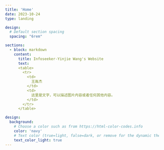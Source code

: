 ```yaml
---
title: 'Home'
date: 2023-10-24
type: landing

design:
  # Default section spacing
  spacing: "6rem"

sections:
  - block: markdown
    content:
      title: Infoseeker-Yinjie Wang's Website
      text: 
      <table>
        <tr>
          <td>
            王胤杰
          </td>
          <td>
            这里是文字，可以描述图片内容或者任何其他内容。
          </td>
        </tr>
      </table>

design:
  background:
    # Choose a color such as from https://html-color-codes.info
    color: 'navy'
    # Text color (true=light, false=dark, or remove for the dynamic theme color).
    text_color_light: true
---
```

